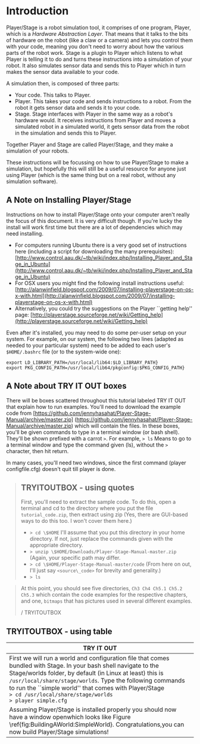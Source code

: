 # Introduction

Player/Stage is a robot simulation tool, it comprises of one program,
Player, which is a *Hardware Abstraction Layer*. That means that it
talks to the bits of hardware on the robot (like a claw or a camera) and
lets you control them with your code, meaning you don't need to worry about
how the various parts of the robot work. Stage is a plugin to Player which
listens to what Player is telling it to do and turns these instructions
into a simulation of your robot. It also simulates sensor data and sends
this to Player which in turn makes the sensor data available to your code.

A simulation then, is composed of three parts:
* Your code. This talks to Player.
* Player. This takes your code and sends instructions to a robot. From the robot it gets sensor data and sends it to your code.
* Stage. Stage interfaces with Player in the same way as a robot's hardware would. It receives instructions from Player and moves a simulated robot in a simulated world, it gets sensor data from the robot in the simulation and sends this to Player.

Together Player and Stage are called Player/Stage, and they make a simulation of your robots.

These instructions will be focussing on how to use Player/Stage to make a
simulation, but hopefully this will still be a useful resource for anyone
just using Player (which is the same thing but on a real robot, without any simulation software).

## A Note on Installing Player/Stage
Instructions on how to install Player/Stage onto your computer aren't really the focus of this document. It is very difficult though. If you're lucky the install will work first time but there are a lot of dependencies which may need installing. 
* For computers running Ubuntu there is a very good set of instructions here (including a script for downloading the many prerequisites): [http://www.control.aau.dk/~tb/wiki/index.php/Installing_Player_and_Stage_in_Ubuntu](http://www.control.aau.dk/~tb/wiki/index.php/Installing_Player_and_Stage_in_Ubuntu)
* For OSX users you might find the following install instructions useful:
[http://alanwinfield.blogspot.com/2009/07/installing-playerstage-on-os-x-with.html](http://alanwinfield.blogspot.com/2009/07/installing-playerstage-on-os-x-with.html)
* Alternatively, you could try the suggestions on the Player ``getting help'' page:
[http://playerstage.sourceforge.net/wiki/Getting_help](http://playerstage.sourceforge.net/wiki/Getting_help)

Even after it's installed, you may need to do some per-user setup on your
system.  For example, on our system, the following two lines (adapted as
needed to your particular system) need to be
added to each user's `$HOME/.bashrc` file (or to the system-wide one): 
```
export LD_LIBRARY_PATH=/usr/local/lib64:$LD_LIBRARY_PATH}
export PKG_CONFIG_PATH=/usr/local/lib64/pkgconfig:$PKG_CONFIG_PATH}
```

## A Note about TRY IT OUT boxes
There will be boxes scattered throughout this tutorial labeled TRY IT OUT
that explain how to run examples. You'll need to download the example code
from 
[https://github.com/jennyhasahat/Player-Stage-Manual/archive/master.zip]
(https://github.com/jennyhasahat/Player-Stage-Manual/archive/master.zip) 
which will contain the files. In these boxes, you'll be given commands to
type in a terminal
window (or bash shell). They'll be shown prefixed with a carrot `>`. For
example, 
`> ls`
Means to go to a terminal window and type the command given (ls), without
the `>` character, then hit return.

In many cases, you'll need two windows, since the first command (player
configfile.cfg) doesn't quit till player is done.  

> ## TRYITOUTBOX - using quotes
> 
> First, you'll need to extract the sample code.  To do this, open a
> terminal and cd to the directory where you put the file
> `tutorial_code.zip`, then extract using zip (Yes, there are
> GUI-based ways to do this too.  I won't cover them here.)
> * `> cd \$HOME` I'll assume that you put this directory in your home directory.  If not, just replace the commands given with the appropriate directory. 
> * `> unzip \$HOME/Downloads/Player-Stage-Manual-master.zip` (Again,
> your specific path may differ.
> * `> cd \$HOME/Player-Stage-Manual-master/code` (From here on out, I'll
> just say `<source\_code>` for brevity and generality.)
> * `> ls` 

> At this point, you should see five directories, `Ch3 Ch4 Ch5.1 Ch5.2
> Ch5.3` which contain the code examples for the respective chapters, and
> one, `bitmaps` that has pictures used in several different examples.
> 
> / TRYITOUTBOX


## TRYITOUTBOX - using table

| TRY IT OUT    |
| ------        |
| First we will run a world and configuration file that comes bundled with Stage. In your bash shell navigate to the Stage/worlds folder, by default (in Linux at least) this is `/usr/local/share/stage/worlds`. Type the following commands to run the ``simple world'' that comes with Player/Stage <BR> `> cd /usr/local/share/stage/worlds` <BR>`> player simple.cfg`<BR>
Assuming Player/Stage is installed properly you should now have a window openwhich looks like Figure \ref{fig:BuildingAWorld:SimpleWorld}.  Congratulations,you can now build Player/Stage simulations!  |

